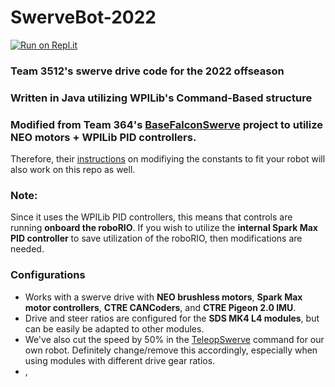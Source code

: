 # SwerveBot-2022
[![Run on Repl.it](https://replit.com/badge/github/FRC-Chain-Reaction-Robotics/SwerveBot-2022)](https://replit.com/new/github/FRC-Chain-Reaction-Robotics/SwerveBot-2022)
### Team 3512's swerve drive code for the 2022 offseason
### Written in Java utilizing WPILib's Command-Based structure
### Modified from Team 364's [BaseFalconSwerve](https://github.com/Team364/BaseFalconSwerve) project to utilize __NEO motors__ + __WPILib PID__ controllers.

Therefore, their [instructions](https://github.com/Team364/BaseFalconSwerve#setting-constants) on modifiying the constants to fit your robot will also work on this repo as well.

### Note:
Since it uses the WPILib PID controllers, this means that controls are running **onboard the roboRIO**. If you wish to utilize the __internal Spark Max PID controller__ to save utilization of the roboRIO, then modifications are needed.

### Configurations
- Works with a swerve drive with __NEO brushless motors__, __Spark Max motor controllers__, __CTRE CANCoders__, and __CTRE Pigeon 2.0 IMU__.
- Drive and steer ratios are configured for the __SDS MK4 L4 modules__, but can be easily be adapted to other modules.
- We've also cut the speed by 50% in the [TeleopSwerve](https://github.com/frc3512/SwerveBot-2022/blob/main/src/main/java/frc/robot/commands/TeleopSwerve.java) command for our own robot. Definitely change/remove this accordingly, especially when using modules with different drive gear ratios.
-  ,